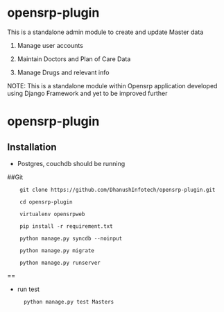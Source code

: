 # opensrp-plugin
This is a standalone admin module to create and update Master data

1. Manage user accounts

2. Maintain Doctors and Plan of Care Data

3. Manage Drugs and relevant info

NOTE: This is a standalone module within Opensrp application developed using Django Framework and yet to be improved further

# opensrp-plugin


Installation
------------
* Postgres, couchdb should be running

##Git

        git clone https://github.com/DhanushInfotech/opensrp-plugin.git

        cd opensrp-plugin

        virtualenv opensrpweb

        pip install -r requirement.txt

        python manage.py syncdb --noinput

        python manage.py migrate

        python manage.py runserver

==

* run test

        python manage.py test Masters